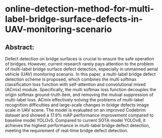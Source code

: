 # online-detection-method-for-multi-label-bridge-surface-defects-in-UAV-monitoring-scenario

## Abstract:
Defect detection on bridge surfaces is crucial to ensure the safe operation of bridges. However, current research rarely pays attention to the problem of multi-label bridge surface defect detection, especially in unmanned aerial vehicle (UAV) monitoring scenario. In this paper, a multi-label bridge defect detection scheme is proposed, which combines the multi softmax classification loss function with self-attention and convolutional mixed (ACmix) module. Specifically, the multi softmax loss function decouples the origin softmax ground-truth item, and removing the mutual suppression of multi-label loss. ACmix effectively solving the problems of multi-label recognition difficulties and large-scale changes in bridge defects image scale in UAV scene. The model is evaluated on an improved Codebrim dataset and showed a 17.9\% mAP performance improvement compared to baseline model YOLOv5. Compared to current SOTA model YOLOv8, it achieves the highest performance in multi-label bridge defect detection, meeting the requirement of real-time bridge defect detection.

